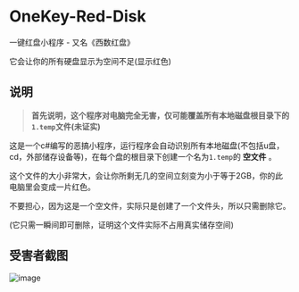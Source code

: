 # OneKey-Red-Disk
一键红盘小程序 - 又名《西数红盘》

它会让你的所有硬盘显示为空间不足(显示红色)

说明
---
> **首先说明，这个程序对电脑完全无害，仅可能覆盖所有本地磁盘根目录下的`1.temp`文件(未证实)**

这是一个c#编写的恶搞小程序，运行程序会自动识别所有本地磁盘(不包括u盘，cd，外部储存设备等)，在每个盘的根目录下创建一个名为`1.temp`的 **空文件** 。

这个文件的大小非常大，会让你所剩无几的空间立刻变为小于等于2GB，你的此电脑里会变成一片红色。

不要担心，因为这是一个空文件，实际只是创建了一个文件头，所以只需删除它。

(它只需一瞬间即可删除，证明这个文件实际不占用真实储存空间)

受害者截图
---
![image](https://user-images.githubusercontent.com/59364024/156917763-1a42b669-4b4a-460c-8ebd-36c99c32a9f6.png)
